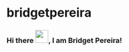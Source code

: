 # bridgetpereira
### Hi there <img src="https://raw.githubusercontent.com/MartinHeinz/MartinHeinz/master/wave.gif" width="30px">, I am Bridget Pereira!
